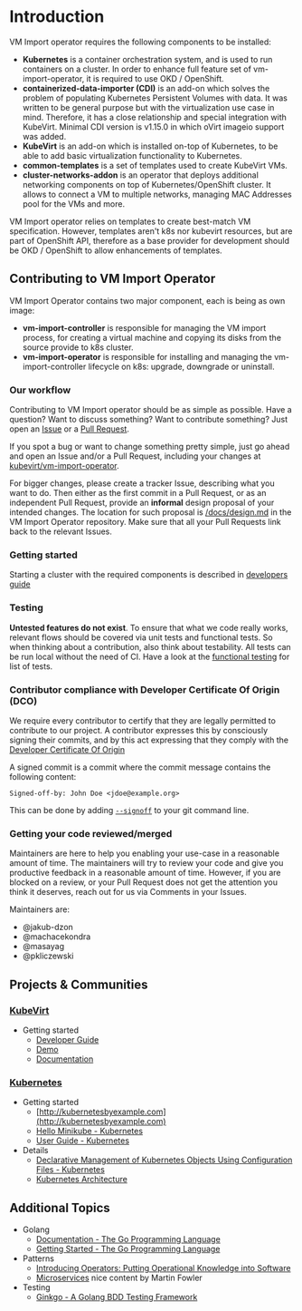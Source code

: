# Introduction

VM Import operator requires the following components to be installed:

* **Kubernetes** is a container orchestration system, and is used to run
  containers on a cluster. In order to enhance full feature set of vm-import-operator,
  it is required to use OKD / OpenShift.
* **containerized-data-importer (CDI)** is an add-on which solves the problem of
  populating Kubernetes Persistent Volumes with data.  It was written to be
  general purpose but with the virtualization use case in mind.  Therefore, it
  has a close relationship and special integration with KubeVirt. Minimal CDI version
  is v1.15.0 in which oVirt imageio support was added.
* **KubeVirt** is an add-on which is installed on-top of Kubernetes, to be able
  to add basic virtualization functionality to Kubernetes.
* **common-templates** is a set of templates used to create KubeVirt VMs.
* **cluster-networks-addon** is an operator that deploys additional networking components
  on top of Kubernetes/OpenShift cluster. It allows to connect a VM to multiple networks,
  managing MAC Addresses pool for the VMs and more.

VM Import operator relies on templates to create best-match VM specification.
However, templates aren't k8s nor kubevirt resources, but are part of OpenShift API,
therefore as a base provider for development should be OKD / OpenShift to allow
enhancements of templates.

## Contributing to VM Import Operator

VM Import Operator contains two major component, each is being as own image:
* **vm-import-controller** is responsible for managing the VM import process, for creating a
  virtual machine and copying its disks from the source provide to k8s cluster.
* **vm-import-operator** is responsible for installing and managing the vm-import-controller
  lifecycle on k8s: upgrade, downgrade or uninstall.

### Our workflow

Contributing to VM Import operator should be as simple as possible.
Have a question? Want to discuss something? Want to contribute something?
Just open an [Issue](https://github.com/kubevirt/vm-import-operator/issues) or
a [Pull Request](https://github.com/kubevirt/vm-import-operator/pulls).

If you spot a bug or want to change something pretty simple, just go
ahead and open an Issue and/or a Pull Request, including your changes
at [kubevirt/vm-import-operator](https://github.com/kubevirt/vm-import-operator).

For bigger changes, please create a tracker Issue, describing what you want to
do. Then either as the first commit in a Pull Request, or as an independent
Pull Request, provide an **informal** design proposal of your intended changes.
The location for such proposal is [/docs/design.md](docs/design.md) in the VM Import Operator
repository. Make sure that all your Pull Requests link back to the relevant Issues.

### Getting started

Starting a cluster with the required components is described in [developers guide](docs/developeres.md)

### Testing

**Untested features do not exist**. To ensure that what we code really works,
relevant flows should be covered via unit tests and functional tests. So when
thinking about a contribution, also think about testability. All tests can be
run local without the need of CI.
Have a look at the [functional testing](docs/functional-tests.md) for list of tests.

### Contributor compliance with Developer Certificate Of Origin (DCO)

We require every contributor to certify that they are legally permitted to contribute to our project.
A contributor expresses this by consciously signing their commits, and by this act expressing that
they comply with the [Developer Certificate Of Origin](https://developercertificate.org/)

A signed commit is a commit where the commit message contains the following content:

```
Signed-off-by: John Doe <jdoe@example.org>
```

This can be done by adding [`--signoff`](https://git-scm.com/docs/git-commit#Documentation/git-commit.txt---signoff) to your git command line.

### Getting your code reviewed/merged

Maintainers are here to help you enabling your use-case in a reasonable amount
of time. The maintainers will try to review your code and give you productive
feedback in a reasonable amount of time. However, if you are blocked on a
review, or your Pull Request does not get the attention you think it deserves,
reach out for us via Comments in your Issues.

Maintainers are:

 * @jakub-dzon
 * @machacekondra
 * @masayag
 * @pkliczewski

## Projects & Communities

### [KubeVirt](https://github.com/kubevirt/)

* Getting started
  * [Developer Guide](https://github.com/kubevirt/kubevirt/tree/master/docs/getting-started.md)
  * [Demo](https://github.com/kubevirt/demo)
  * [Documentation](https://github.com/kubevirt/kubevirt/tree/master/docs/)

### [Kubernetes](http://kubernetes.io/)

* Getting started
  * [http://kubernetesbyexample.com](http://kubernetesbyexample.com)
  * [Hello Minikube - Kubernetes](https://kubernetes.io/docs/tutorials/stateless-application/hello-minikube/)
  * [User Guide - Kubernetes](https://kubernetes.io/docs/user-guide/)
* Details
  * [Declarative Management of Kubernetes Objects Using Configuration Files - Kubernetes](https://kubernetes.io/docs/concepts/tools/kubectl/object-management-using-declarative-config/)
  * [Kubernetes Architecture](https://github.com/kubernetes/community/blob/master/contributors/design-proposals/architecture/architecture.md)

## Additional Topics

* Golang
  * [Documentation - The Go Programming Language](https://golang.org/doc/)
  * [Getting Started - The Go Programming Language](https://golang.org/doc/install)
* Patterns
  * [Introducing Operators: Putting Operational Knowledge into Software](https://coreos.com/blog/introducing-operators.html)
  * [Microservices](https://martinfowler.com/articles/microservices.html) nice
    content by Martin Fowler
* Testing
  * [Ginkgo - A Golang BDD Testing Framework](https://onsi.github.io/ginkgo/)
